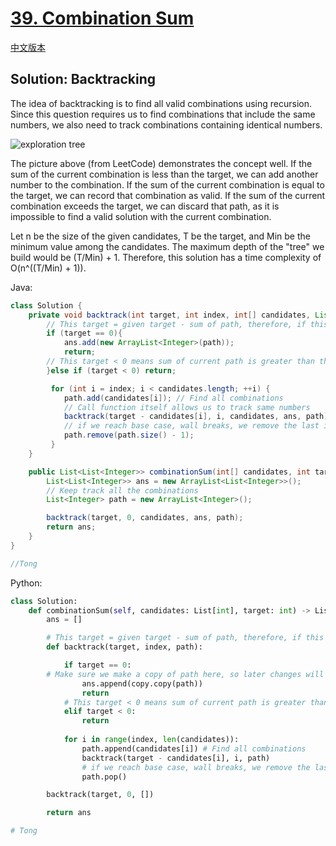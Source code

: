 # [39. Combination Sum](https://leetcode.com/problems/combination-sum/)

[中文版本](/Solution_CN/0039_Combination_Sum_CN.md)

## Solution: Backtracking

The idea of backtracking is to find all valid combinations using recursion. Since this question requires us to find combinations that include the same numbers, we also need to track combinations containing identical numbers.

![exploration tree](https://leetcode.com/problems/combination-sum/Figures/39/39_exploration_tree.png)

The picture above (from LeetCode) demonstrates the concept well. If the sum of the current combination is less than the target, we can add another number to the combination. If the sum of the current combination is equal to the target, we can record that combination as valid. If the sum of the current combination exceeds the target, we can discard that path, as it is impossible to find a valid solution with the current combination.

Let n be the size of the given candidates, T be the target, and Min be the minimum value among the candidates. The maximum depth of the "tree" we build would be (T/Min) + 1. Therefore, this solution has a time complexity of O(n^((T/Min) + 1)).

Java:

```java
class Solution {
    private void backtrack(int target, int index, int[] candidates, List<List<Integer>> ans, List<Integer> path){
        // This target = given target - sum of path, therefore, if this target == 0, current path is a vaild answer
        if (target == 0){
            ans.add(new ArrayList<Integer>(path));
            return;
        // This target < 0 means sum of current path is greater than the actual target
        }else if (target < 0) return;

         for (int i = index; i < candidates.length; ++i) {
            path.add(candidates[i]); // Find all combinations
            // Call function itself allows us to track same numbers
            backtrack(target - candidates[i], i, candidates, ans, path); 
            // if we reach base case, wall breaks, we remove the last index of path in order to get another possible vaild combinations
            path.remove(path.size() - 1);
         }
    }

    public List<List<Integer>> combinationSum(int[] candidates, int target) {
        List<List<Integer>> ans = new ArrayList<List<Integer>>();
        // Keep track all the combinations
        List<Integer> path = new ArrayList<Integer>();

        backtrack(target, 0, candidates, ans, path);
        return ans;
    }
}

//Tong
```

Python:

```python
class Solution:
    def combinationSum(self, candidates: List[int], target: int) -> List[List[int]]:
        ans = []

        # This target = given target - sum of path, therefore, if this target == 0, current path is a vaild answer
        def backtrack(target, index, path):

            if target == 0:
		# Make sure we make a copy of path here, so later changes will not affect the ans. 
                ans.append(copy.copy(path))
                return
            # This target < 0 means sum of current path is greater than the actual target
            elif target < 0:
                return
  
            for i in range(index, len(candidates)):
                path.append(candidates[i]) # Find all combinations
                backtrack(target - candidates[i], i, path)
                # if we reach base case, wall breaks, we remove the last index of path in order to get another possible vaild combinations
                path.pop()

        backtrack(target, 0, [])

        return ans

# Tong
```
